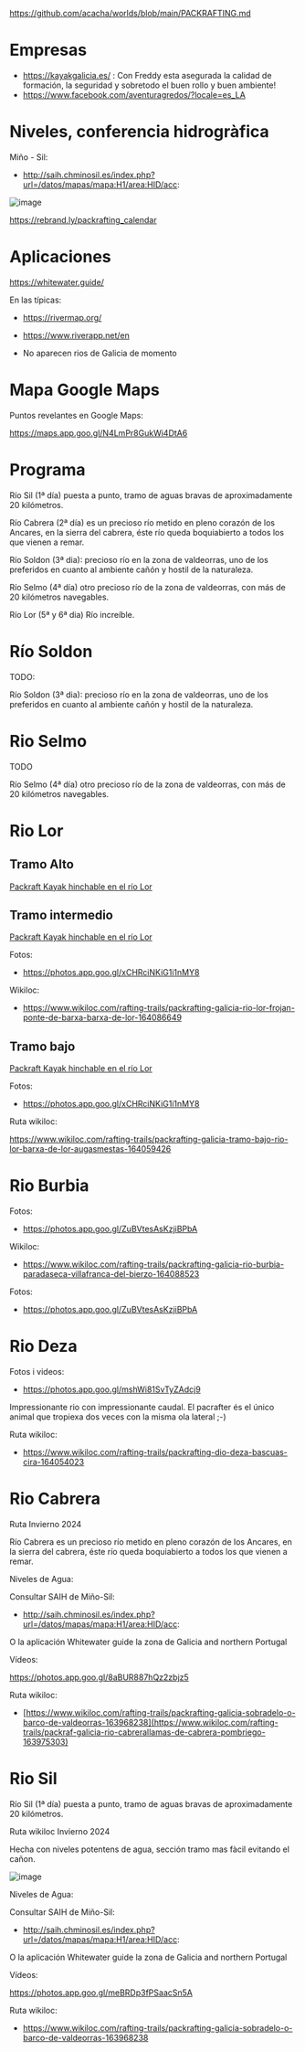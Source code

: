 https://github.com/acacha/worlds/blob/main/PACKRAFTING.md

# Empresas

- https://kayakgalicia.es/ : Con Freddy esta asegurada la calidad de formación, la seguridad y sobretodo el buen rollo y buen ambiente!
- https://www.facebook.com/aventuragredos/?locale=es_LA

# Niveles, conferencia hidrogràfica

Miño - Sil:
- http://saih.chminosil.es/index.php?url=/datos/mapas/mapa:H1/area:HID/acc:

![image](https://github.com/acacha/worlds/assets/4015406/88542706-92e8-403c-962f-89fc714d2efc)

https://rebrand.ly/packrafting_calendar

# Aplicaciones

https://whitewater.guide/

En las típicas:

- https://rivermap.org/
- https://www.riverapp.net/en

- No aparecen rios de Galicia de momento

# Mapa Google Maps

Puntos revelantes en Google Maps:

https://maps.app.goo.gl/N4LmPr8GukWi4DtA6

# Programa

Río Sil (1ª día) puesta a punto, tramo de aguas bravas de aproximadamente 20 kilómetros.

Río Cabrera (2ª día) es un precioso río metido en pleno corazón de los Ancares, en la sierra del cabrera, éste río queda boquiabierto a todos los que vienen a remar.

Río Soldon (3ª dia): precioso río en la zona de valdeorras, uno de los preferidos en cuanto al ambiente cañón y hostil de la naturaleza.

Río Selmo (4ª día) otro precioso río de la zona de valdeorras, con más de 20 kilómetros navegables.

Río Lor  (5ª y 6ª dia) Río increíble.

# Río Soldon 

TODO: 

Río Soldon (3ª dia): precioso río en la zona de valdeorras, uno de los preferidos en cuanto al ambiente cañón y hostil de la naturaleza.

# Rio Selmo

TODO

Río Selmo (4ª día) otro precioso río de la zona de valdeorras, con más de 20 kilómetros navegables.

# Rio Lor

## Tramo Alto

[Packraft Kayak hinchable en el río Lor]([https://blog.packrafting.cat/packraft-kayak-en-el-rio-lor-galicia#section-6709530](https://blog.packrafting.cat/packraft-kayak-en-el-rio-lor-galicia#section-6695051))


## Tramo intermedio

[Packraft Kayak hinchable en el río Lor](https://blog.packrafting.cat/packraft-kayak-en-el-rio-lor-galicia)

Fotos:
- https://photos.app.goo.gl/xCHRciNKiG1i1nMY8

Wikiloc:
- https://www.wikiloc.com/rafting-trails/packrafting-galicia-rio-lor-frojan-ponte-de-barxa-barxa-de-lor-164086649
  
## Tramo bajo

[Packraft Kayak hinchable en el río Lor]([https://blog.packrafting.cat/packraft-kayak-en-el-rio-lor-galicia](https://blog.packrafting.cat/packraft-kayak-en-el-rio-lor-galicia#section-6709530))

Fotos:
- https://photos.app.goo.gl/xCHRciNKiG1i1nMY8

Ruta wikiloc:

https://www.wikiloc.com/rafting-trails/packrafting-galicia-tramo-bajo-rio-lor-barxa-de-lor-augasmestas-164059426

# Rio Burbia

Fotos:
- https://photos.app.goo.gl/ZuBVtesAsKzjiBPbA

Wikiloc:
- https://www.wikiloc.com/rafting-trails/packrafting-galicia-rio-burbia-paradaseca-villafranca-del-bierzo-164088523

Fotos:
- https://photos.app.goo.gl/ZuBVtesAsKzjiBPbA

# Rio Deza

Fotos i videos:

- https://photos.app.goo.gl/mshWi81SvTyZAdcj9

Impressionante rio con impressionante caudal. El pacrafter és el único animal que tropiexa dos veces con la misma ola lateral ;-)

Ruta wikiloc:

- https://www.wikiloc.com/rafting-trails/packrafting-dio-deza-bascuas-cira-164054023

# Rio Cabrera

Ruta Invierno 2024

Río Cabrera  es un precioso río metido en pleno corazón de los Ancares, en la sierra del cabrera, éste río queda boquiabierto a todos los que vienen a remar.

Niveles de Agua:

Consultar SAIH de Miño-Sil:

- http://saih.chminosil.es/index.php?url=/datos/mapas/mapa:H1/area:HID/acc:

O la aplicación Whitewater guide la zona de Galicia and northern Portugal

Vídeos:

https://photos.app.goo.gl/8aBUR887hQz2zbjz5

Ruta wikiloc:
- [https://www.wikiloc.com/rafting-trails/packrafting-galicia-sobradelo-o-barco-de-valdeorras-163968238](https://www.wikiloc.com/rafting-trails/packraf-galicia-rio-cabrerallamas-de-cabrera-pombriego-163975303)

# Rio Sil

Río Sil (1ª día) puesta a punto, tramo de aguas bravas de aproximadamente 20 kilómetros.


Ruta wikiloc Invierno 2024

Hecha con niveles potentens de agua, sección tramo mas fàcil evitando el cañon.

![image](https://github.com/acacha/worlds/assets/4015406/92ad9570-2e96-486f-b9b1-e4c71f289991)


Niveles de Agua:

Consultar SAIH de Miño-Sil:

- http://saih.chminosil.es/index.php?url=/datos/mapas/mapa:H1/area:HID/acc:

O la aplicación Whitewater guide la zona de Galicia and northern Portugal

Vídeos:

https://photos.app.goo.gl/meBRDp3fPSaacSn5A

Ruta wikiloc:
- https://www.wikiloc.com/rafting-trails/packrafting-galicia-sobradelo-o-barco-de-valdeorras-163968238
